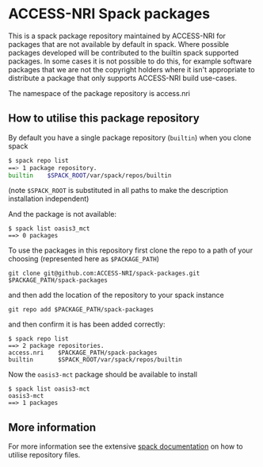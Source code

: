 # ACCESS-NRI Spack packages

This is a spack package repository maintained by ACCESS-NRI for packages that are not available by default in spack. Where possible packages developed will be contributed to the builtin spack supported packages. In some cases it is not possible to do this, for example software packages that we are not the copyright holders where it isn't appropriate to distribute a package that only supports ACCESS-NRI build use-cases.

The namespace of the package repository is access.nri

## How to utilise this package repository

By default you have a single package repository (`builtin`) when you clone spack
```bash
$ spack repo list
==> 1 package repository.
builtin    $SPACK_ROOT/var/spack/repos/builtin
```
(note `$SPACK_ROOT` is substituted in all paths to make the description installation independent)

And the package is not available:
```
$ spack list oasis3_mct
==> 0 packages
```

To use the packages in this repository first clone the repo to a path of your choosing (represented here as `$PACKAGE_PATH`)
```
git clone git@github.com:ACCESS-NRI/spack-packages.git $PACKAGE_PATH/spack-packages
```
and then add the location of the repository to your spack instance
```
git repo add $PACKAGE_PATH/spack-packages
```
and then confirm it is has been added correctly:
```
$ spack repo list
==> 2 package repositories.
access.nri    $PACKAGE_PATH/spack-packages
builtin       $SPACK_ROOT/var/spack/repos/builtin
```
Now the `oasis3-mct` package should be available to install
```
$ spack list oasis3-mct
oasis3-mct
==> 1 packages
```

## More information

For more information see the extensive [spack documentation](https://spack.readthedocs.io/en/latest/repositories.html) on how to utilise repository files. 

